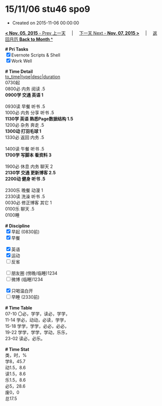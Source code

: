 # 15/11/06 stu46 spo9

- Created on 2015-11-06 00:00:00

[**< Nov. 05, 2015** - Prev 上一天](_archived/lifelogs/2015/11/d05.md) &nbsp; &nbsp; | &nbsp; &nbsp; [下一天 Next - **Nov. 07, 2015 >**](_archived/lifelogs/2015/11/d07.md) &nbsp; &nbsp; |  &nbsp; &nbsp; [返回月历 **Back to Month ^**](_archived/lifelogs/2015/11/index.md)
<br/><div><b># Pri Tasks</b></div><div><input checked="true" type="checkbox"/>Evernote Scripts &amp; Shell</div><div><input checked="true" type="checkbox"/>Work Well</div><div><br/></div><div><b># Time Detail</b></div><div><u>to_time|type|desc|duration</u></div><div>0730起</div><div>0800必 内务 阅读 .5</div><div><b>0900学 交通 英语 1</b></div><div><br/></div><div>0930读 早餐 听书 .5</div><div>1000必 内务 分享 听书 .5</div><div><b>1130学 英语 熟悉Page数据结构 1.5</b></div><div>1200必 杂务 奔走 .5</div><div><b>1300动 打羽毛球 1</b></div><div>1330必 返回 内务 .5</div><div><br/></div><div>1400读 午餐 听书 .5</div><div><b>1700学 写脚本 看资料 3</b></div><div><br/></div><div>1900必 休息 内务 聊天 2</div><div><b>2130学 交通 更新博客 2.5</b></div><div><b>2200动 健身 听书 .5</b></div><div><br/></div><div>2300乐 晚餐 动漫 1</div><div>2330读 洗澡 听书 .5</div><div>0030必 修正博客 其它 1</div><div>0100乐 聊天 .5</div><div>0100睡</div><div><br/></div><div><b># Discipline</b></div><div><input checked="true" type="checkbox"/>早起 (0830前)</div><div><input checked="true" type="checkbox"/>早餐</div><div><br/></div><div><input checked="true" type="checkbox"/>英语</div><div><input checked="true" type="checkbox"/>运动</div><div><input type="checkbox"/>反省</div><div><br/></div><div><input type="checkbox"/>朋友圈 (傍晚/临睡)1234</div><div><input type="checkbox"/>微博 (临睡)1234</div><div><br/></div><div><input checked="true" type="checkbox"/>只喝温白开</div><div><input type="checkbox"/>早睡 (2330前)</div><div><br/></div><div><b># Time Table</b></div><div>07-10 〇必，学学，读必，学学，</div><div>11-14 学必，动动，必读，学学，</div><div>15-18 学学，学学，必必，必必，</div><div>19-22 学学，学学，学动，乐乐，</div><div>23-02 读必，必乐。</div><div><br/></div><div><b># Time Stat</b></div><div>类，时，%</div><div>学8，45.7</div><div>动1.5，8.6</div><div>读1.5，8.6</div><div>乐1.5，8.6</div><div>必5，28.6</div><div>废0，0</div><div>总17.5</div>
